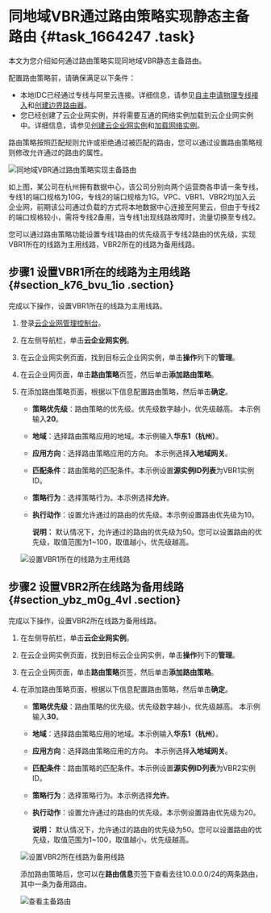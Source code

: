 # 同地域VBR通过路由策略实现静态主备路由 {#task_1664247 .task}

本文为您介绍如何通过路由策略实现同地域VBR静态主备路由。

配置路由策略前，请确保满足以下条件：

-   本地IDC已经通过专线与阿里云连接。详细信息，请参见[自主申请物理专线接入](../../../../cn.zh-CN/快速入门/自主申请物理专线接入.md#)和[创建边界路由器](../../../../cn.zh-CN/边界路由器/创建边界路由器.md#)。
-   您已经创建了云企业网实例，并将需要互通的网络实例加载到云企业网实例中。详细信息，请参见[创建云企业网实例](../../../../cn.zh-CN/用户指南/管理云企业网实例/创建云企业网实例.md#)和[加载网络实例](../../../../cn.zh-CN/用户指南/管理网络实例/加载网络实例.md#)。

路由策略按照匹配规则允许或拒绝通过被匹配的路由，您可以通过设置路由策略规则修改允许通过的路由的属性。

![同地域VBR通过路由策略实现主备路由](http://static-aliyun-doc.oss-cn-hangzhou.aliyuncs.com/assets/img/1319148/156645696455143_zh-CN.png)

如上图，某公司在杭州拥有数据中心，该公司分别向两个运营商各申请一条专线，专线1的端口规格为10G，专线2的端口规格为1G。VPC、VBR1、VBR2均加入云企业网，前期该公司通过负载的方式将本地数据中心连接至阿里云，但由于专线2的端口规格较小，需将专线2备用，当专线1出现线路故障时，流量切换至专线2。

您可以通过路由策略功能设置专线1路由的优先级高于专线2路由的优先级，实现VBR1所在的线路为主用线路，VBR2所在的线路为备用线路。

## 步骤1 设置VBR1所在的线路为主用线路 {#section_k76_bvu_1io .section}

完成以下操作，设置VBR1所在的线路为主用线路。

1.  登录[云企业网管理控制台](https://cen.console.aliyun.com/)。
2.  在左侧导航栏，单击**云企业网实例**。
3.  在云企业网实例页面，找到目标云企业网实例，单击**操作**列下的**管理**。
4.  在云企业网页面，单击**路由策略**页签，然后单击**添加路由策略**。
5.  在添加路由策略页面，根据以下信息配置路由策略，然后单击**确定**。 

    -   **策略优先级**：路由策略的优先级。优先级数字越小，优先级越高。 本示例输入**20**。
    -   **地域**：选择路由策略应用的地域。本示例输入**华东1（杭州）**。
    -   **应用方向**：选择路由策略应用的方向。 本示例选择**入地域网关**。
    -   **匹配条件**：路由策略的匹配条件。本示例设置**源实例ID列表**为VBR1实例ID。
    -   **策略行为**：选择策略行为。本示例选择**允许**。
    -   **执行动作**：设置允许通过的路由的优先级。本示例设置路由优先级为10。

        **说明：** 默认情况下，允许通过的路由的优先级为50。您可以设置路由的优先级，取值范围为1~100，取值越小，优先级越高。

    ![设置VBR1所在的线路为主用线路](http://static-aliyun-doc.oss-cn-hangzhou.aliyuncs.com/assets/img/1319148/156645696455590_zh-CN.png)


## 步骤2 设置VBR2所在线路为备用线路 {#section_ybz_m0g_4vl .section}

完成以下操作，设置VBR2所在线路为备用线路。

1.  在左侧导航栏，单击**云企业网实例**。
2.  在云企业网实例页面，找到目标云企业网实例，单击**操作**列下的**管理**。
3.  在云企业网页面，单击**路由策略**页签，然后单击**添加路由策略**。
4.  在添加路由策略页面，根据以下信息配置路由策略，然后单击**确定**。 

    -   **策略优先级**：路由策略的优先级。优先级数字越小，优先级越高。 本示例输入**30**。
    -   **地域**：选择路由策略应用的地域。本示例输入**华东1（杭州）**。
    -   **应用方向**：选择路由策略应用的方向。 本示例选择**入地域网关**。
    -   **匹配条件**：路由策略的匹配条件。本示例设置**源实例ID列表**为VBR2实例ID。
    -   **策略行为**：选择策略行为。本示例选择**允许**。
    -   **执行动作**：设置允许通过的路由的优先级。本示例设置路由优先级为20。

        **说明：** 默认情况下，允许通过的路由的优先级为50。您可以设置路由的优先级，取值范围为1~100，取值越小，优先级越高。

    ![设置VBR2所在线路为备用线路](http://static-aliyun-doc.oss-cn-hangzhou.aliyuncs.com/assets/img/1319148/156645696455591_zh-CN.png)

    添加路由策略后，您可以在**路由信息**页签下查看去往10.0.0.0/24的两条路由，其中一条为备用路由。

    ![查看主备路由](http://static-aliyun-doc.oss-cn-hangzhou.aliyuncs.com/assets/img/1319148/156645696455593_zh-CN.png)



